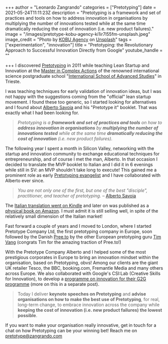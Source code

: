 +++
author = "Leonardo Zangrando"
categories = ["Pretotyping"]
date = 2021-05-24T11:11:23Z
description = "Pretotyping is a framework and set of practices and tools on how to address innovation in organisations by multiplying the number of innovations tested while at the same time dramatically reducing the cost of innovation (i.e. new product failures)."
image = "/images/pretotype-kobu-agency-ki1ir7l55fm-unsplash.jpeg"
image_credit = "Photo by [KOBU Agency](https://unsplash.com/@kobuagency?utm_source=unsplash&utm_medium=referral&utm_content=creditCopyText) on [Unsplash](https://unsplash.com/s/photos/paper-airplane?utm_source=unsplash&utm_medium=referral&utm_content=creditCopyText)"
tags = ["experimentation", "innovation"]
title = "Pretotyping: the Revolutionary Approach to Successful Innovation Directly from Google"
youtube_handle = ""

+++
I discovered [Pretotyping](https://pretotyping.org) in 2011 while teaching Lean Startup and Innovation at the [Master in Complex Actions](https://www.sissa.it/bandi/master-complex-actions-%E2%80%93-mca) of the renowned international science postgraduate school "[International School of Advanced Studies](https://www.sissa.it/about-us)" in Trieste.

I was teaching techniques for early validation of innovation ideas, but I was not happy with the suggestions coming from the "official" lean startup movement. I found these too generic, so I started looking for alternatives and I found about [Alberto Savoia](https://www.linkedin.com/in/albertosavoia/) and his "Pretotype it" booklet. That was exactly what I had been looking for.

> _Pretotyping is a **framework and set of practices and tools** on how to **address innovation in organisations** by **multiplying the number of innovations tested** while at the same time **dramatically reducing the cost of innovation** (i.e. new product failures)._

The following year I spent a month in Silicon Valley, networking with the startup and innovation community to exchange educational techniques for entrepreneurship, and of course I met the man, Alberto. In that occasion I decided to translate the MVP booklet to Italian and I did it in 6 evenings while still in SV: an MVP shouldn't take long to execute! This gained me a prominent role as early [Pretotyping evangelist](https://www.pretotyping.org/story.html) and I have collaborated with Alberto ever since.

> _You are not only one of the first, but one of the best "disciple", practitioner, and teacher of pretotyping._  – [Alberto Savoia](https://www.linkedin.com/posts/albertosavoia_pretotyping-the-revolutionary-approach-to-activity-6810230586507182080-K3uG)

The [Italian translation went on Kindle](https://www.amazon.co.uk/Pretotype-Pretotipare-Italian-Alberto-Savoia-ebook/dp/B00AZ0IVC4/ref=tmm_kin_swatch_0) and later on was published as a [physical book on Amazon](https://www.amazon.co.uk/Pretotype-Pretotipare-Assicurati-costruire-costruirla/dp/1481881736/ref=sr_1_2). I must admit it is still selling well, in spite of the relatively small dimension of the Italian market!

Fast forward a couple of years and I moved to London, where I started Pretotype Company Ltd, the first pretotyping company in Europe, soon followed by the Danish [Pree.to](https://pree.to/) by the other European pretotyping guru [Tim Vang](https://www.linkedin.com/in/timvangmyc4/) (congrats Tim for the amazing traction of Pree.to!)

With the Pretotype Company Alberto and I helped some of the most prestigious corporates in Europe to bring an innovation mindset within the organisation, based on Pretotyping, obvs! Among our clients are the giant UK retailer Tesco, the BBC, booking.com, Fremantle Media and many others across Europe. We also collaborated with Google's CSI:Lab (Creative Skills for Innovation), to develop a [programme on innovation for their G2G programme](https://rework.withgoogle.com/guides/design-thinking/steps/run-a-CSI-Lab-on-design-thinking/) (more on this in a separate post).

> Today I deliver **keynote speeches on Pretotyping** and **advise organisations on how to make the best use of Pretotyping**, for real, long-term change, to embrace innovation across the company while **keeping the cost of innovation (i.e. new product failures) the lowest possible**.

If you want to make your organisation really innovative, get in touch for a chat on how Pretotyping can be your winning bet! Reach me on [pretotype@zangrando.com](mailto:pretotype@zangrando.com)